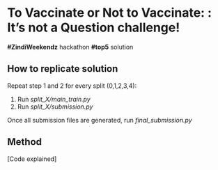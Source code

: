 # To Vaccinate or Not to Vaccinate: : It’s not a Question challenge!

**#ZindiWeekendz** hackathon **#top5** solution

## How to replicate solution

Repeat step 1 and 2 for every split (0,1,2,3,4):
1) Run *split_X/main_train.py*
2) Run *split_X/submission.py*

Once all submission files are generated, run *final_submission.py*

## Method
[Code explained]
